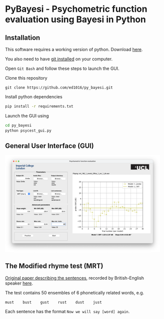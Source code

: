 # PyBayesi - Psychometric function evaluation using Bayesi in Python
## Installation
This software requires a working version of python. Download [here](https://www.python.org/downloads).

You also need to have [git installed](https://git-scm.com/download/win) on your computer. 

Open `Git Bash` and follow these steps to launch the GUI.

Clone this repository
```git
git clone https://github.com/ed1016/py_bayesi.git
```
Install python dependencies
```bash
pip install -r requirements.txt
```
Launch the GUI using
```bash
cd py_bayesi
python psycest_gui.py
```
<!-- ## Code and usage -->

## General User Interface (GUI)
![Screenshot of the GUI](docs/gui.png)

## The Modified rhyme test (MRT)
[Original paper describing the sentences](https://pubs.aip.org/asa/jasa/article/35/11_Supplement/1899/617588), recorded by British-English speaker [here](https://datashare.ed.ac.uk/handle/10283/347).

The test contains 50 ensembles of 6 phonetically related words, e.g.
```
must	bust	gust	rust	dust	just
```

Each sentence has the format `Now we will say [word] again`.

<!-- 
The user is asked to listen to the sentence and choose between the 6 words, or a 'Don't know' option.
![Pop-up window](docs/popup.png)
 -->

